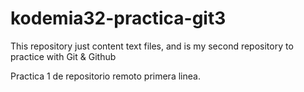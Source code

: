 # kodemia32-practica-git3
This repository just content text files, and is my second repository to practice with Git &amp; Github

Practica 1 de repositorio remoto
primera linea.
